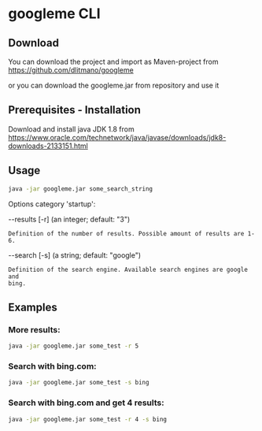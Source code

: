 # googleme CLI
## Download

You can download the project and import as Maven-project from https://github.com/dlitmano/googleme

or you can download the googleme.jar from repository and use it

## Prerequisites - Installation

Download and install java JDK 1.8 from
https://www.oracle.com/technetwork/java/javase/downloads/jdk8-downloads-2133151.html

## Usage

```sh
java -jar googleme.jar some_search_string
```

Options category 'startup':

  --results [-r] (an integer; default: "3")
  
    Definition of the number of results. Possible amount of results are 1-6.
    
  --search [-s] (a string; default: "google")
  
    Definition of the search engine. Available search engines are google and
    bing.
    
## Examples

### More results:

```sh
java -jar googleme.jar some_test -r 5
```

### Search with bing.com:

```sh
java -jar googleme.jar some_test -s bing
```

### Search with bing.com and get 4 results:

```sh
java -jar googleme.jar some_test -r 4 -s bing
```
